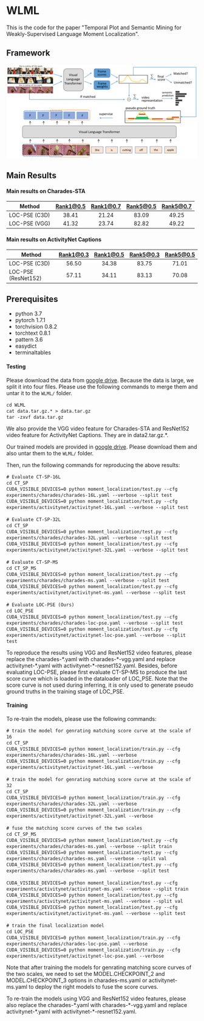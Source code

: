 # WLML

This is the code for the paper "Temporal Plot and Semantic Mining for Weakly-Supervised Language Moment Localization".

## Framework
![alt text](imgs/pipeline.png)

## Main Results

#### Main results on Charades-STA
| Method | Rank1@0.5 | Rank1@0.7 | Rank5@0.5 | Rank5@0.7 |
| ---- |:-------------:| :-----:|:-----:|:-----:|
| LOC-PSE (C3D)  | 38.41 | 21.24 | 83.09 | 49.25 |
| LOC-PSE (VGG)  | 41.32 | 23.74 | 82.82 | 49.22 |

#### Main results on ActivityNet Captions 
| Method | Rank1@0.3 | Rank1@0.5 | Rank5@0.3 | Rank5@0.5 |
| ---- |:-------------:| :-----:|:-----:|:-----:|
| LOC-PSE (C3D)  | 56.50 | 34.38  | 83.75 | 71.01 |
| LOC-PSE (ResNet152)  | 57.11 | 34.11 | 83.13 | 70.08 |

## Prerequisites
- python 3.7
- pytorch 1.7.1
- torchvision 0.8.2
- torchtext 0.8.1
- pattern 3.6
- easydict
- terminaltables

#### Testing
Please download the data from [google drive](https://drive.google.com/drive/folders/1yLfaC_zhk-QH5ETrOd-GtxD5CCuhJHwJ?usp=sharing). Because the data is large, we split it into four files. Please use the following commands to merge them and untar it to the `WLML/` folder. 
```
cd WLML
cat data.tar.gz.* > data.tar.gz
tar -zxvf data.tar.gz
```
We also provide the VGG video feature for Charades-STA and ResNet152 video feature for ActivityNet Captions. They are in data2.tar.gz.\*.

Our trained models are provided in [google drive](https://drive.google.com/drive/folders/1MrhgLLp7RXayUMkyXWQqsoe4zKjbxnxF?usp=sharing). Please download them and also untar them to the `WLML/` folder.

Then, run the following commands for reproducing the above results:
```
# Evaluate CT-SP-16L
cd CT_SP
CUDA_VISIBLE_DEVICES=0 python moment_localization/test.py --cfg experiments/charades/charades-16L.yaml --verbose --split test
CUDA_VISIBLE_DEVICES=0 python moment_localization/test.py --cfg experiments/activitynet/activitynet-16L.yaml --verbose --split test

# Evaluate CT-SP-32L
cd CT_SP
CUDA_VISIBLE_DEVICES=0 python moment_localization/test.py --cfg experiments/charades/charades-32L.yaml --verbose --split test
CUDA_VISIBLE_DEVICES=0 python moment_localization/test.py --cfg experiments/activitynet/activitynet-32L.yaml --verbose --split test

# Evaluate CT-SP-MS
cd CT_SP_MS
CUDA_VISIBLE_DEVICES=0 python moment_localization/test.py --cfg experiments/charades/charades-ms.yaml --verbose --split test
CUDA_VISIBLE_DEVICES=0 python moment_localization/test.py --cfg experiments/activitynet/activitynet-ms.yaml --verbose --split test

# Evaluate LOC-PSE (Ours)
cd LOC_PSE
CUDA_VISIBLE_DEVICES=0 python moment_localization/test.py --cfg experiments/charades/charades-loc-pse.yaml --verbose --split test
CUDA_VISIBLE_DEVICES=0 python moment_localization/test.py --cfg experiments/activitynet/activitynet-loc-pse.yaml --verbose --split test
```
To reproduce the results using VGG and ResNet152 video features, please replace the charades-\*.yaml with charades-\*-vgg.yaml and replace activitynet-\*.yaml with activitynet-\*-resnet152.yaml. Besides, before evaluating LOC-PSE, please first evaluate CT-SP-MS to produce the last score curve which is loaded in the dataloader of LOC_PSE. Note that the score curve is not used during inferring, it is only used to generate pseudo ground truths in the training stage of LOC_PSE.

#### Training
To re-train the models, please use the following commands:
```
# train the model for genrating matching score curve at the scale of 16
cd CT_SP
CUDA_VISIBLE_DEVICES=0 python moment_localization/train.py --cfg experiments/charades/charades-16L.yaml --verbose
CUDA_VISIBLE_DEVICES=0 python moment_localization/train.py --cfg experiments/activitynet/activitynet-16L.yaml --verbose

# train the model for genrating matching score curve at the scale of 32
cd CT_SP
CUDA_VISIBLE_DEVICES=0 python moment_localization/train.py --cfg experiments/charades/charades-32L.yaml --verbose
CUDA_VISIBLE_DEVICES=0 python moment_localization/train.py --cfg experiments/activitynet/activitynet-32L.yaml --verbose

# fuse the matching score curves of the two scales
cd CT_SP_MS
CUDA_VISIBLE_DEVICES=0 python moment_localization/test.py --cfg experiments/charades/charades-ms.yaml --verbose --split train
CUDA_VISIBLE_DEVICES=0 python moment_localization/test.py --cfg experiments/charades/charades-ms.yaml --verbose --split val
CUDA_VISIBLE_DEVICES=0 python moment_localization/test.py --cfg experiments/charades/charades-ms.yaml --verbose --split test

CUDA_VISIBLE_DEVICES=0 python moment_localization/test.py --cfg experiments/activitynet/activitynet-ms.yaml --verbose --split train
CUDA_VISIBLE_DEVICES=0 python moment_localization/test.py --cfg experiments/activitynet/activitynet-ms.yaml --verbose --split val
CUDA_VISIBLE_DEVICES=0 python moment_localization/test.py --cfg experiments/activitynet/activitynet-ms.yaml --verbose --split test

# train the final localization model
cd LOC_PSE
CUDA_VISIBLE_DEVICES=0 python moment_localization/train.py --cfg experiments/charades/charades-loc-pse.yaml --verbose
CUDA_VISIBLE_DEVICES=0 python moment_localization/train.py --cfg experiments/activitynet/activitynet-loc-pse.yaml --verbose
```
Note that after training the models for genrating matching score curves of the two scales, we need to set the MODEL.CHECKPOINT_2 and MODEL.CHECKPOINT_3 options in charades-ms.yaml or activitynet-ms.yaml to deploy the right models to fuse the score curves.

To re-train the models using VGG and ResNet152 video features, please also replace the charades-\*.yaml with charades-\*-vgg.yaml and replace activitynet-\*.yaml with activitynet-\*-resnet152.yaml.
